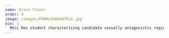 ```yaml
---
name: Grace Truter
order: 3
image: /images/FBNMzdsWUAQ7Oi4.jpg
bio: |
  MSci Res student characterising candidate sexually antagonistic regions of the *Drosophila melanogaster* genome.
---
```


